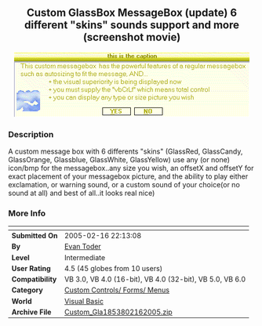 ﻿<div align="center">

## Custom GlassBox MessageBox \(update\)   6 different "skins" sounds support and more \(screenshot movie\)

<img src="PIC20052162229136253.gif">
</div>

### Description

A custom message box with 6 differents "skins" (GlassRed, GlassCandy, GlassOrange, Glassblue, GlassWhite, GlassYellow) use any (or none) icon/bmp for the messagebox..any size you wish, an offsetX and offsetY for exact placement of your messagebox picture, and the ability to play either exclamation, or warning sound, or a custom sound of your choice(or no sound at all) and best of all..it looks real nice)
 
### More Info
 


<span>             |<span>
---                |---
**Submitted On**   |2005-02-16 22:13:08
**By**             |[Evan Toder](https://github.com/Planet-Source-Code/PSCIndex/blob/master/ByAuthor/evan-toder.md)
**Level**          |Intermediate
**User Rating**    |4.5 (45 globes from 10 users)
**Compatibility**  |VB 3\.0, VB 4\.0 \(16\-bit\), VB 4\.0 \(32\-bit\), VB 5\.0, VB 6\.0
**Category**       |[Custom Controls/ Forms/  Menus](https://github.com/Planet-Source-Code/PSCIndex/blob/master/ByCategory/custom-controls-forms-menus__1-4.md)
**World**          |[Visual Basic](https://github.com/Planet-Source-Code/PSCIndex/blob/master/ByWorld/visual-basic.md)
**Archive File**   |[Custom\_Gla1853802162005\.zip](https://github.com/Planet-Source-Code/evan-toder-custom-glassbox-messagebox-update-6-different-skins-sounds-support-and-more-scr__1-58960/archive/master.zip)








